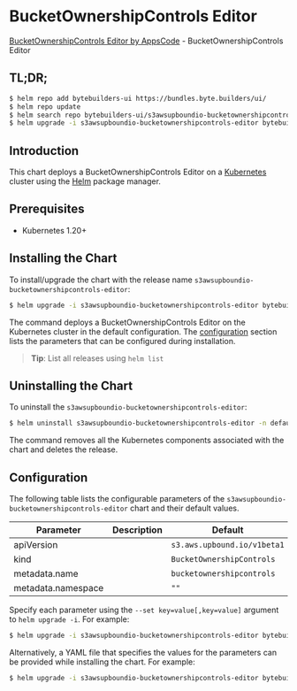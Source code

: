 # BucketOwnershipControls Editor

[BucketOwnershipControls Editor by AppsCode](https://byte.builders) - BucketOwnershipControls Editor

## TL;DR;

```bash
$ helm repo add bytebuilders-ui https://bundles.byte.builders/ui/
$ helm repo update
$ helm search repo bytebuilders-ui/s3awsupboundio-bucketownershipcontrols-editor --version=v0.4.18
$ helm upgrade -i s3awsupboundio-bucketownershipcontrols-editor bytebuilders-ui/s3awsupboundio-bucketownershipcontrols-editor -n default --create-namespace --version=v0.4.18
```

## Introduction

This chart deploys a BucketOwnershipControls Editor on a [Kubernetes](http://kubernetes.io) cluster using the [Helm](https://helm.sh) package manager.

## Prerequisites

- Kubernetes 1.20+

## Installing the Chart

To install/upgrade the chart with the release name `s3awsupboundio-bucketownershipcontrols-editor`:

```bash
$ helm upgrade -i s3awsupboundio-bucketownershipcontrols-editor bytebuilders-ui/s3awsupboundio-bucketownershipcontrols-editor -n default --create-namespace --version=v0.4.18
```

The command deploys a BucketOwnershipControls Editor on the Kubernetes cluster in the default configuration. The [configuration](#configuration) section lists the parameters that can be configured during installation.

> **Tip**: List all releases using `helm list`

## Uninstalling the Chart

To uninstall the `s3awsupboundio-bucketownershipcontrols-editor`:

```bash
$ helm uninstall s3awsupboundio-bucketownershipcontrols-editor -n default
```

The command removes all the Kubernetes components associated with the chart and deletes the release.

## Configuration

The following table lists the configurable parameters of the `s3awsupboundio-bucketownershipcontrols-editor` chart and their default values.

|     Parameter      | Description |                Default                 |
|--------------------|-------------|----------------------------------------|
| apiVersion         |             | <code>s3.aws.upbound.io/v1beta1</code> |
| kind               |             | <code>BucketOwnershipControls</code>   |
| metadata.name      |             | <code>bucketownershipcontrols</code>   |
| metadata.namespace |             | <code>""</code>                        |


Specify each parameter using the `--set key=value[,key=value]` argument to `helm upgrade -i`. For example:

```bash
$ helm upgrade -i s3awsupboundio-bucketownershipcontrols-editor bytebuilders-ui/s3awsupboundio-bucketownershipcontrols-editor -n default --create-namespace --version=v0.4.18 --set apiVersion=s3.aws.upbound.io/v1beta1
```

Alternatively, a YAML file that specifies the values for the parameters can be provided while
installing the chart. For example:

```bash
$ helm upgrade -i s3awsupboundio-bucketownershipcontrols-editor bytebuilders-ui/s3awsupboundio-bucketownershipcontrols-editor -n default --create-namespace --version=v0.4.18 --values values.yaml
```
